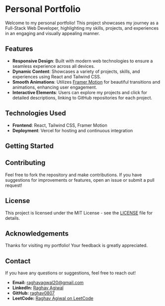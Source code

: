 <!-- # React + Vite

This template provides a minimal setup to get React working in Vite with HMR and some ESLint rules.

Currently, two official plugins are available:

- [@vitejs/plugin-react](https://github.com/vitejs/vite-plugin-react/blob/main/packages/plugin-react/README.md) uses [Babel](https://babeljs.io/) for Fast Refresh
- [@vitejs/plugin-react-swc](https://github.com/vitejs/vite-plugin-react-swc) uses [SWC](https://swc.rs/) for Fast Refresh -->

# Personal Portfolio

Welcome to my personal portfolio! This project showcases my journey as a Full-Stack Web Developer, highlighting my skills, projects, and experiences in an engaging and visually appealing manner.

## Features

- **Responsive Design**: Built with modern web technologies to ensure a seamless experience across all devices.
- **Dynamic Content**: Showcases a variety of projects, skills, and experiences using React and Tailwind CSS.
- **Smooth Animations**: Utilizes [Framer Motion](https://www.framer.com/motion/) for beautiful transitions and animations, enhancing user engagement.
- **Interactive Elements**: Users can explore my projects and click for detailed descriptions, linking to GitHub repositories for each project.

## Technologies Used

- **Frontend**: React, Tailwind CSS, Framer Motion
- **Deployment**: Vercel for hosting and continuous integration

## Getting Started

<!-- To view my portfolio, visit [my deployed portfolio](https://your-vercel-deployment-url). You can explore the various sections to learn more about my projects and skills. -->

## Contributing

Feel free to fork the repository and make contributions. If you have suggestions for improvements or features, open an issue or submit a pull request!

## License

This project is licensed under the MIT License - see the [LICENSE](LICENSE) file for details.

## Acknowledgements

Thanks for visiting my portfolio! Your feedback is greatly appreciated.

## Contact

If you have any questions or suggestions, feel free to reach out!

- **Email:** [raghavagwal20@gmail.com](mailto:raghavagwal20@gmail.com)
- **LinkedIn:** [Raghav Agiwal](https://www.linkedin.com/in/raghavagiwal/)
- **GitHub:** [raghav0807](https://github.com/raghav0807)
- **LeetCode:** [Raghav Agiwal on LeetCode](https://leetcode.com/raghavagiwal20/) <!-- Replace with your actual LeetCode profile link -->
